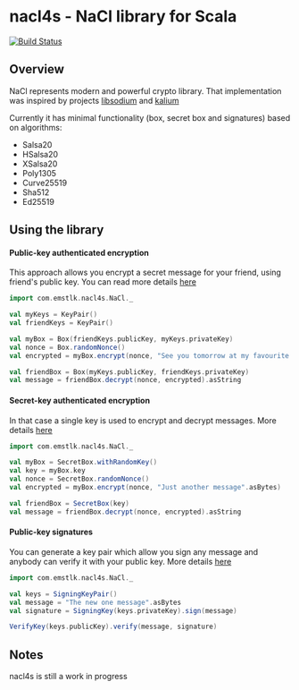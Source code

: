 # nacl4s - NaCl library for Scala 

[![Build Status](https://travis-ci.org/emstlk/nacl4s.svg?branch=master)](https://travis-ci.org/emstlk/nacl4s)

## Overview
NaCl represents modern and powerful crypto library. 
That implementation was inspired by projects [libsodium](https://github.com/jedisct1/libsodium) and [kalium](https://github.com/abstractj/kalium)

Currently it has minimal functionality (box, secret box and signatures) based on algorithms:
- Salsa20
- HSalsa20
- XSalsa20
- Poly1305
- Curve25519
- Sha512
- Ed25519

## Using the library

#### Public-key authenticated encryption

This approach allows you encrypt a secret message for your friend, using friend's public key. 
You can read more details [here](http://doc.libsodium.org/public-key_cryptography/authenticated_encryption.html)

```scala
import com.emstlk.nacl4s.NaCl._

val myKeys = KeyPair()
val friendKeys = KeyPair()

val myBox = Box(friendKeys.publicKey, myKeys.privateKey)
val nonce = Box.randomNonce()
val encrypted = myBox.encrypt(nonce, "See you tomorrow at my favourite place 😎️".asBytes)

val friendBox = Box(myKeys.publicKey, friendKeys.privateKey)
val message = friendBox.decrypt(nonce, encrypted).asString
```

#### Secret-key authenticated encryption

In that case a single key is used to encrypt and decrypt messages. 
More details [here](http://doc.libsodium.org/secret-key_cryptography/authenticated_encryption.html)

```scala
import com.emstlk.nacl4s.NaCl._

val myBox = SecretBox.withRandomKey()
val key = myBox.key
val nonce = SecretBox.randomNonce()
val encrypted = myBox.encrypt(nonce, "Just another message".asBytes)

val friendBox = SecretBox(key)
val message = friendBox.decrypt(nonce, encrypted).asString
```

#### Public-key signatures

You can generate a key pair which allow you sign any message and anybody can verify it with your public key.
More details [here](http://doc.libsodium.org/public-key_cryptography/public-key_signatures.html)

```scala
import com.emstlk.nacl4s.NaCl._

val keys = SigningKeyPair()
val message = "The new one message".asBytes
val signature = SigningKey(keys.privateKey).sign(message)

VerifyKey(keys.publicKey).verify(message, signature)
```

## Notes
nacl4s is still a work in progress
